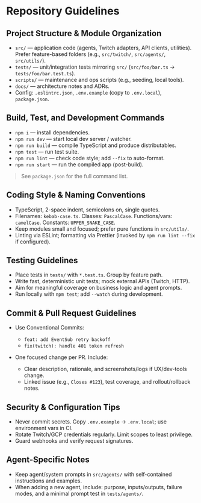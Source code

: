 # Repository Guidelines

## Project Structure & Module Organization

* `src/` — application code (agents, Twitch adapters, API clients, utilities). Prefer feature-based folders (e.g., `src/twitch/`, `src/agents/`, `src/utils/`).
* `tests/` — unit/integration tests mirroring `src/` (`src/foo/bar.ts` → `tests/foo/bar.test.ts`).
* `scripts/` — maintenance and ops scripts (e.g., seeding, local tools).
* `docs/` — architecture notes and ADRs.
* Config: `.eslintrc.json`, `.env.example` (copy to `.env.local`), `package.json`.

## Build, Test, and Development Commands

* `npm i` — install dependencies.
* `npm run dev` — start local dev server / watcher.
* `npm run build` — compile TypeScript and produce distributables.
* `npm test` — run test suite.
* `npm run lint` — check code style; add `--fix` to auto-format.
* `npm run start` — run the compiled app (post-build).

> See `package.json` for the full command list.

## Coding Style & Naming Conventions

* TypeScript, 2-space indent, semicolons on, single quotes.
* Filenames: `kebab-case.ts`. Classes: `PascalCase`. Functions/vars: `camelCase`. Constants: `UPPER_SNAKE_CASE`.
* Keep modules small and focused; prefer pure functions in `src/utils/`.
* Linting via ESLint; formatting via Prettier (invoked by `npm run lint --fix` if configured).

## Testing Guidelines

* Place tests in `tests/` with `*.test.ts`. Group by feature path.
* Write fast, deterministic unit tests; mock external APIs (Twitch, HTTP).
* Aim for meaningful coverage on business logic and agent prompts.
* Run locally with `npm test`; add `--watch` during development.

## Commit & Pull Request Guidelines

* Use Conventional Commits:

  * `feat: add EventSub retry backoff`
  * `fix(twitch): handle 401 token refresh`
* One focused change per PR. Include:

  * Clear description, rationale, and screenshots/logs if UX/dev-tools change.
  * Linked issue (e.g., `Closes #123`), test coverage, and rollout/rollback notes.

## Security & Configuration Tips

* Never commit secrets. Copy `.env.example` → `.env.local`; use environment vars in CI.
* Rotate Twitch/GCP credentials regularly. Limit scopes to least privilege.
* Guard webhooks and verify request signatures.

## Agent-Specific Notes

* Keep agent/system prompts in `src/agents/` with self-contained instructions and examples.
* When adding a new agent, include: purpose, inputs/outputs, failure modes, and a minimal prompt test in `tests/agents/`.
